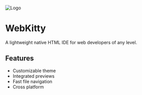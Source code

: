 
![Logo](https://raw.githubusercontent.com/yikuansun/webkitty/master/banner.svg)


# WebKitty

A lightweight native HTML IDE for web developers of any level.


## Features

- Customizable theme
- Integrated previews
- Fast file navigation
- Cross platform

